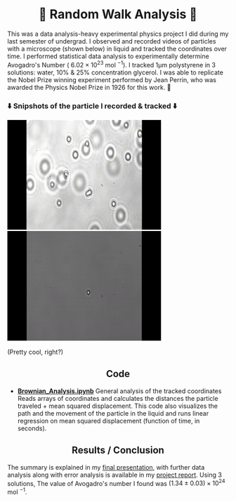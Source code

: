 
<h1 align="center"> 🦠 Random Walk Analysis 🦠 </h1>

This was a data analysis-heavy experimental physics project I did during my last semester of undergrad. I observed and recorded videos of particles with a microscope (shown below) in liquid and tracked the coordinates over time. I performed statistical data analysis to experimentally determine Avogadro's Number ( $6.02 \times 10^{23}$ mol $^{-1}$). I tracked 1µm polystyrene in 3 solutions: water, 10% & 25% concentration glycerol. I was able to replicate the Nobel Prize winning experiment performed by Jean Perrin, who was awarded the Physics Nobel Prize in 1926 for this work. 🥇 <br>

### ⬇️ Snipshots of the particle I recorded & tracked ⬇️

<p float="left">
  <img  width="350" height="250" src="https://github.com/hina0830g/portfolio/blob/main/Portfolio_images/particles.gif"/>
  <img  width="350" height="250" src="https://github.com/hina0830g/portfolio/blob/main/Portfolio_images/glycerol.gif.gif" /> 
</p>

(Pretty cool, right?)


<h2 align="center"> Code </h2>

- [**Brownian_Analysis.ipynb**](https://github.com/hina0830g/Random_Walk_Analysis/blob/main/Brownian_Analysis.ipynb)
General analysis of the tracked coordinates Reads arrays of coordinates and calculates the distances the particle traveled + mean squared displacement. This code also visualizes the path and the movement of the particle in the liquid and runs linear regression on mean squared displacement (function of time, in seconds). 


<h2 align="center"> Results / Conclusion </h2>

The summary is explained in my [final presentation](https://docs.google.com/presentation/d/1zoPF6esKpLIvcKp6EGz1OubzBa34gI1Ysxdli4kYFGo/edit?usp=sharing), with further data analysis along with error analysis is available in my [project report](https://drive.google.com/file/d/1kL2-4DdOWwz1NXxwDG3-ltJBXtw6vsh3/view?usp=drive_link). Using 3 solutions, The value of Avogadro's number I found was $(1.34 \pm 0.03) \times 10^{24}$ mol $^{-1}$.
